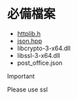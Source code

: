 # 必備檔案
+ [httplib.h](https://github.com/yhirose/cpp-httplib)
+ [json.hpp](https://github.com/nlohmann/json/blob/develop/single_include/nlohmann/json.hpp)
+ libcrypto-3-x64.dll
+ libssl-3-x64.dll 
+ post_office.json


> [!IMPORTANT]
> Please use ssl

